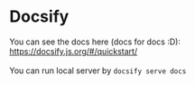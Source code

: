 # Docsify 

You can see the docs here (docs for docs :D): https://docsify.js.org/#/quickstart/  \
\
You can run local server by `docsify serve docs`

